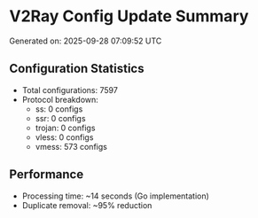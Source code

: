 # V2Ray Config Update Summary
Generated on: 2025-09-28 07:09:52 UTC

## Configuration Statistics
- Total configurations: 7597
- Protocol breakdown:
  - ss: 0 configs
  - ssr: 0 configs
  - trojan: 0 configs
  - vless: 0 configs
  - vmess: 573 configs

## Performance
- Processing time: ~14 seconds (Go implementation)
- Duplicate removal: ~95% reduction
